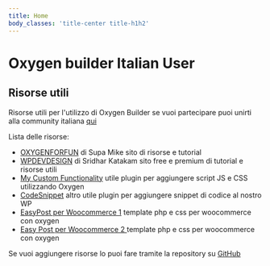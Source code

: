 ```yaml
---
title: Home
body_classes: 'title-center title-h1h2'
---
```


# Oxygen builder Italian User

## Risorse utili

Risorse utili per l'utilizzo di Oxygen Builder se vuoi partecipare puoi unirti alla community italiana [qui](https://www.facebook.com/groups/309963349841452/)

Lista delle risorse:


* [OXYGENFORFUN](https://oxygen4fun.supadezign.com/) di Supa Mike sito di risorse e tutorial
* [WPDEVDESIGN](https://wpdevdesign.com/) di Sridhar Katakam sito free e premium di tutorial e risorse utili
* [My Custom Functionality](https://github.com/srikat/my-custom-functionality) utile plugin per aggiungere script JS e CSS utilizzando Oxygen 
* [CodeSnippet](https://wordpress.org/plugins/code-snippets/) altro utile plugin per aggiungere snippet di codice al nostro WP
* [EasyPost per Woocommerce 1](https://jsfiddle.net/gibsonion/09tqyL5u/5/?fbclid=IwAR0nUtr-xiZJso7xplvcReFPFF2Mm0Aad3k4K6zTM1aoRuG-RPfyh6RO0yc) template php e css per woocommerce con oxygen
* [Easy Post per Woocommerce 2 ](https://jsfiddle.net/gibsonion/09tqyL5u/7/?fbclid=IwAR0635bFUPfRs5X6AvzfSuZ6XfufsSRSfY767-ufJ339jiG0PvYYyLtybvw) template php e css per woocommerce con oxygen


Se vuoi aggiungere risorse lo puoi fare tramite la repository su <link rel="stylesheet" href="https://use.fontawesome.com/releases/v5.5.0/css/all.css" integrity="sha384-B4dIYHKNBt8Bc12p+WXckhzcICo0wtJAoU8YZTY5qE0Id1GSseTk6S+L3BlXeVIU" crossorigin="anonymous"> [GitHub ](https://github.com/magiaslab/oxygenitalian)


